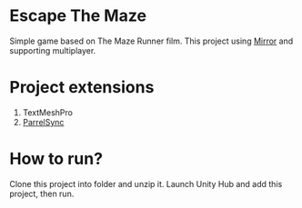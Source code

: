 # Escape The Maze
Simple game based on The Maze Runner film. This project using [Mirror](https://github.com/vis2k/Mirror) and supporting multiplayer.
# Project extensions
1. TextMeshPro
2. [ParrelSync](https://github.com/VeriorPies/ParrelSync)
# How to run?
Clone this project into folder and unzip it. Launch Unity Hub and add this project, then run.
